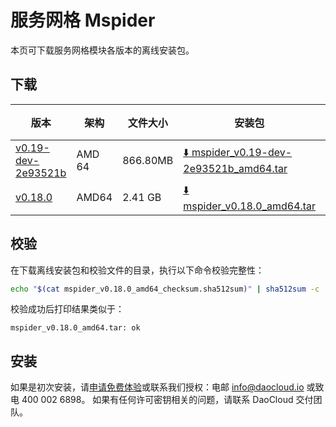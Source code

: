 # 服务网格 Mspider

本页可下载服务网格模块各版本的离线安装包。

## 下载

| 版本                                            | 架构 | 文件大小 | 安装包                                                                                                                             |  校验文件 | 更新日期      |
|-----------------------------------------------| ----- |-------- |---------------------------------------------------------------------------------------------------------------------------------| ---------- |-----------|
| [v0.19-dev-2e93521b](../../mspider/intro/release-notes.md) | AMD 64 | 866.80MB | [:arrow_down: mspider_v0.19-dev-2e93521b_amd64.tar](https://qiniu-download-public.daocloud.io/DaoCloud_Enterprise/mspider_v0.19-dev-2e93521b_amd64.tar) | [:arrow_down: mspider_v0.19-dev-2e93521b_amd64_checksum.sha512sum](https://qiniu-download-public.daocloud.io/DaoCloud_Enterprise/mspider_v0.19-dev-2e93521b_amd64_checksum.sha512sum) | 2023-08-23 |
| [v0.18.0](../../mspider/intro/release-notes.md) | AMD64 | 2.41 GB | [:arrow_down: mspider_v0.18.0_amd64.tar](https://qiniu-download-public.daocloud.io/DaoCloud_Enterprise/mspider_v0.18.0_x86_64.tar) | [:arrow_down: mspider_v0.18.0_amd64_checksum.sha512sum](https://qiniu-download-public.daocloud.io/DaoCloud_Enterprise/mspider_v0.18.0_x86_64_checksum.sha512sum) | 2023-08-23 |

## 校验

在下载离线安装包和校验文件的目录，执行以下命令校验完整性：

```sh
echo "$(cat mspider_v0.18.0_amd64_checksum.sha512sum)" | sha512sum -c
```

校验成功后打印结果类似于：

```none
mspider_v0.18.0_amd64.tar: ok
```

## 安装

如果是初次安装，请[申请免费体验](../../dce/license0.md)或联系我们授权：电邮 info@daocloud.io 或致电 400 002 6898。
如果有任何许可密钥相关的问题，请联系 DaoCloud 交付团队。
